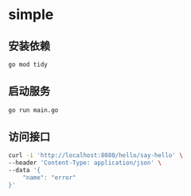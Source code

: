 # simple

## 安装依赖

```bash
go mod tidy
```

## 启动服务

```bash
go run main.go
```

## 访问接口

```bash
curl -i 'http://localhost:8080/hello/say-hello' \
--header 'Content-Type: application/json' \
--data '{
    "name": "error"
}'
```
